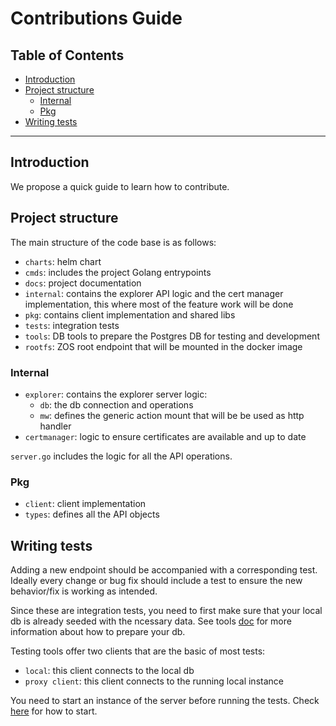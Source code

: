 <h1>Contributions Guide</h1>

<h2>Table of Contents</h2>

- [Introduction](#introduction)
- [Project structure](#project-structure)
  - [Internal](#internal)
  - [Pkg](#pkg)
- [Writing tests](#writing-tests)

***

## Introduction

We propose a quick guide to learn how to contribute.

## Project structure

The main structure of the code base is as follows:

- `charts`: helm chart
- `cmds`: includes the project Golang entrypoints
- `docs`: project documentation
- `internal`: contains the explorer API logic and the cert manager implementation, this where most of the feature work will be done
- `pkg`: contains client implementation and shared libs
- `tests`: integration tests
- `tools`: DB tools to prepare the Postgres DB for testing and development
- `rootfs`: ZOS root endpoint that will be mounted in the docker image

### Internal

- `explorer`: contains the explorer server logic:
  - `db`: the db connection and operations
  - `mw`: defines the generic action mount that will be be used as http handler
- `certmanager`: logic to ensure certificates are available and up to date

`server.go` includes the logic for all the API operations.

### Pkg

- `client`: client implementation
- `types`: defines all the API objects

## Writing tests

Adding a new endpoint should be accompanied with a corresponding test. Ideally every change or bug fix should include a test to ensure the new behavior/fix is working as intended.

Since these are integration tests, you need to first make sure that your local db is already seeded with the ncessary data. See tools [doc](./db_testing.md) for more information about how to prepare your db.

Testing tools offer two clients that are the basic of most tests:

- `local`: this client connects to the local db
- `proxy client`: this client connects to the running local instance

You need to start an instance of the server before running the tests. Check [here](./commands.md) for how to start.

